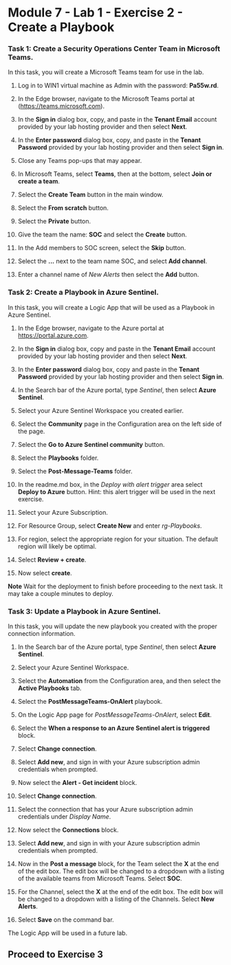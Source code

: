 # Module 7 - Lab 1 - Exercise 2 - Create a Playbook

### Task 1: Create a Security Operations Center Team in Microsoft Teams.

In this task, you will create a Microsoft Teams team for use in the lab.

1. Log in to WIN1 virtual machine as Admin with the password: **Pa55w.rd**.  

2. In the Edge browser, navigate to the Microsoft Teams portal at (https://teams.microsoft.com).

3. In the **Sign in** dialog box, copy, and paste in the **Tenant Email** account provided by your lab hosting provider and then select **Next**.

4. In the **Enter password** dialog box, copy, and paste in the **Tenant Password** provided by your lab hosting provider and then select **Sign in**.

5. Close any Teams pop-ups that may appear.

6. In Microsoft Teams, select **Teams**, then at the bottom, select **Join or create a team**.

7. Select the **Create Team** button in the main window.

8. Select the **From scratch** button.

9. Select the **Private** button.

10. Give the team the name: **SOC** and select the **Create** button.

11. In the Add members to SOC screen, select the **Skip** button. 

12. Select the **...** next to the team name SOC, and select **Add channel**.

13. Enter a channel name of *New Alerts* then select the **Add** button.

### Task 2: Create a Playbook in Azure Sentinel.

In this task, you will create a Logic App that will be used as a Playbook in Azure Sentinel.

1. In the Edge browser, navigate to the Azure portal at https://portal.azure.com.

2. In the **Sign in** dialog box, copy and paste in the **Tenant Email** account provided by your lab hosting provider and then select **Next**.

3. In the **Enter password** dialog box, copy and paste in the **Tenant Password** provided by your lab hosting provider and then select **Sign in**.

4. In the Search bar of the Azure portal, type *Sentinel*, then select **Azure Sentinel**.

5. Select your Azure Sentinel Workspace you created earlier.

6. Select the **Community** page in the Configuration area on the left side of the page.

7. Select the **Go to Azure Sentinel community** button.

8. Select the **Playbooks** folder.

9. Select the **Post-Message-Teams** folder.

10. In the readme.md box, in the *Deploy with alert trigger* area select **Deploy to Azure** button.  Hint: this alert trigger will be used in the next exercise.

11. Select your Azure Subscription.

12. For Resource Group, select **Create New** and enter *rg-Playbooks*.

13. For region, select the appropriate region for your situation. The default region will likely be optimal.

14. Select **Review + create**.

15. Now select **create**.

**Note** Wait for the deployment to finish before proceeding to the next task. It may take a couple minutes to deploy.

### Task 3: Update a Playbook in Azure Sentinel.

In this task, you will update the new playbook you created with the proper connection information.

1. In the Search bar of the Azure portal, type *Sentinel*, then select **Azure Sentinel**.

2. Select your Azure Sentinel Workspace.

3. Select the **Automation** from the Configuration area, and then select the **Active Playbooks** tab.

4. Select the **PostMessageTeams-OnAlert** playbook.

5. On the Logic App page for *PostMessageTeams-OnAlert*, select **Edit**.

6. Select the **When a response to an Azure Sentinel alert is triggered** block.

7. Select **Change connection**.

8. Select **Add new**, and sign in with your Azure subscription admin credentials when prompted.

9. Now select the **Alert - Get incident** block.

10. Select **Change connection**.

11. Select the connection that has your Azure subscription admin credentials under *Display Name*.

12. Now select the **Connections** block.

13. Select **Add new**, and sign in with your Azure subscription admin credentials when prompted.

14. Now in the **Post a message** block, for the Team select the **X** at the end of the edit box. The edit box will be changed to a dropdown with a listing of the available teams from Microsoft Teams.  Select **SOC**.

15. For the Channel, select the **X** at the end of the edit box.  The edit box will be changed to a dropdown with a listing of the Channels. Select **New Alerts**.

16. Select **Save** on the command bar.

The Logic App will be used in a future lab.

## Proceed to Exercise 3
